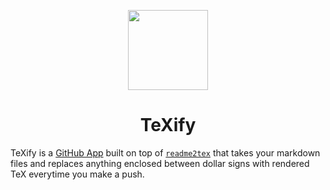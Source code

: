 <p align="center">
  <img width="128" src="https://image.ibb.co/gmVHga/logo.png" />
</p>

<h1 align="center">TeXify</h1>

TeXify is a [GitHub App](https://developer.github.com/apps/) built on top of [`readme2tex`](https://github.com/leegao/readme2tex) that takes your markdown files and replaces anything enclosed between dollar signs with rendered TeX everytime you make a push.
